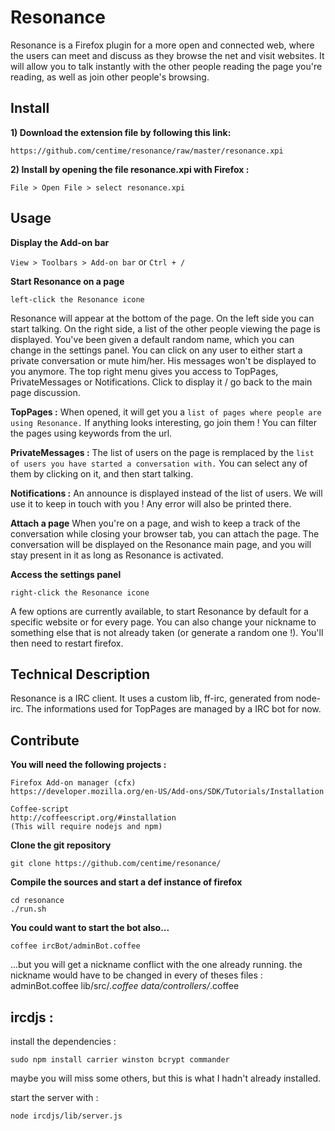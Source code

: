 Resonance
=========


Resonance is a Firefox plugin for a more open and connected web, where the users can meet and discuss as they browse the net and visit websites.
It will allow you to talk instantly with the other people reading the page you're reading, as well as join other people's browsing.


Install
-------
**1) Download the extension file by following this link:**
```
https://github.com/centime/resonance/raw/master/resonance.xpi
```
**2) Install by opening the file resonance.xpi with Firefox :**
```
File > Open File > select resonance.xpi
```

Usage
-----    
**Display the Add-on bar**

`View > Toolbars > Add-on bar` or `Ctrl + /`


**Start Resonance on a page**
```
left-click the Resonance icone
```
Resonance will appear at the bottom of the page. 
On the left side you can start talking.
On the right side, a list of the other people viewing the page is displayed. You've been given a default random name, which you can change in the settings panel.
You can click on any user to either start a private conversation or mute him/her. His messages won't be displayed to you anymore.
The top right menu gives you access to TopPages, PrivateMessages or Notifications. Click to display it / go back to the main page discussion. 

**TopPages :**
When opened, it will get you a `list of pages where people are using Resonance.` If anything looks interesting, go join them !
You can filter the pages using keywords from the url.

**PrivateMessages :**
The list of users on the page is remplaced by the `list of users you have started a conversation with.`
You can select any of them by clicking on it, and then start talking.

**Notifications :**
An announce is displayed instead of the list of users. We will use it to keep in touch with you !
Any error will also be printed there.

**Attach a page**
When you're on a page, and wish to keep a track of the conversation while closing your browser tab, you can attach the page. The conversation will be displayed on the Resonance main page, and you will stay present in it as long as Resonance is activated.

**Access the settings panel**
```
right-click the Resonance icone
```
A few options are currently available, to start Resonance by default for a specific website or for every page.
You can also change your nickname to something else that is not already taken (or generate a random one !). You'll then need to restart firefox.


Technical Description
---------------------    
Resonance is a IRC client.
It uses a custom lib, ff-irc, generated from node-irc.
The informations used for TopPages are managed by a IRC bot for now.


Contribute
----------
**You will need the following projects :**
```
Firefox Add-on manager (cfx)
https://developer.mozilla.org/en-US/Add-ons/SDK/Tutorials/Installation

Coffee-script
http://coffeescript.org/#installation
(This will require nodejs and npm)
```
**Clone the git repository**
```
git clone https://github.com/centime/resonance/
```
**Compile the sources and start a def instance of firefox**
```
cd resonance
./run.sh
```
**You could want to start the bot also...**
```
coffee ircBot/adminBot.coffee
```
...but you will get a nickname conflict with the one already running.
the nickname would have to be changed in every of theses files :
    adminBot.coffee
    lib/src/*.coffee
    data/controllers/*.coffee


ircdjs :
--------
install the dependencies :
```
sudo npm install carrier winston bcrypt commander
```
maybe you will miss some others, but this is what I hadn't already installed.

start the server with :
```
node ircdjs/lib/server.js
```
